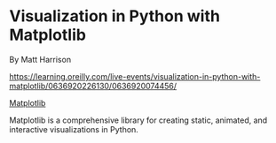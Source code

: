 # Visualization in Python with Matplotlib

By Matt Harrison

https://learning.oreilly.com/live-events/visualization-in-python-with-matplotlib/0636920226130/0636920074456/

[Matplotlib](https://matplotlib.org/)

Matplotlib is a comprehensive library for creating static, animated, and interactive visualizations in Python.
